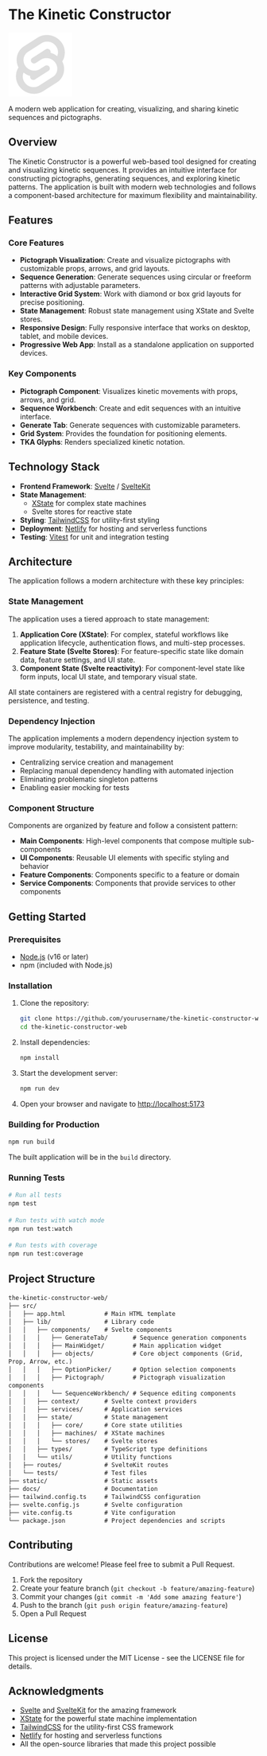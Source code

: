 # The Kinetic Constructor

![The Kinetic Constructor](static/pwa/icon-192x192.png)

A modern web application for creating, visualizing, and sharing kinetic sequences and pictographs.

## Overview

The Kinetic Constructor is a powerful web-based tool designed for creating and visualizing kinetic sequences. It provides an intuitive interface for constructing pictographs, generating sequences, and exploring kinetic patterns. The application is built with modern web technologies and follows a component-based architecture for maximum flexibility and maintainability.

## Features

### Core Features

- **Pictograph Visualization**: Create and visualize pictographs with customizable props, arrows, and grid layouts.
- **Sequence Generation**: Generate sequences using circular or freeform patterns with adjustable parameters.
- **Interactive Grid System**: Work with diamond or box grid layouts for precise positioning.
- **State Management**: Robust state management using XState and Svelte stores.
- **Responsive Design**: Fully responsive interface that works on desktop, tablet, and mobile devices.
- **Progressive Web App**: Install as a standalone application on supported devices.

### Key Components

- **Pictograph Component**: Visualizes kinetic movements with props, arrows, and grid.
- **Sequence Workbench**: Create and edit sequences with an intuitive interface.
- **Generate Tab**: Generate sequences with customizable parameters.
- **Grid System**: Provides the foundation for positioning elements.
- **TKA Glyphs**: Renders specialized kinetic notation.

## Technology Stack

- **Frontend Framework**: [Svelte](https://svelte.dev/) / [SvelteKit](https://kit.svelte.dev/)
- **State Management**:
  - [XState](https://xstate.js.org/) for complex state machines
  - Svelte stores for reactive state
- **Styling**: [TailwindCSS](https://tailwindcss.com/) for utility-first styling
- **Deployment**: [Netlify](https://www.netlify.com/) for hosting and serverless functions
- **Testing**: [Vitest](https://vitest.dev/) for unit and integration testing

## Architecture

The application follows a modern architecture with these key principles:

### State Management

The application uses a tiered approach to state management:

1. **Application Core (XState)**: For complex, stateful workflows like application lifecycle, authentication flows, and multi-step processes.
2. **Feature State (Svelte Stores)**: For feature-specific state like domain data, feature settings, and UI state.
3. **Component State (Svelte reactivity)**: For component-level state like form inputs, local UI state, and temporary visual state.

All state containers are registered with a central registry for debugging, persistence, and testing.

### Dependency Injection

The application implements a modern dependency injection system to improve modularity, testability, and maintainability by:

- Centralizing service creation and management
- Replacing manual dependency handling with automated injection
- Eliminating problematic singleton patterns
- Enabling easier mocking for tests

### Component Structure

Components are organized by feature and follow a consistent pattern:

- **Main Components**: High-level components that compose multiple sub-components
- **UI Components**: Reusable UI elements with specific styling and behavior
- **Feature Components**: Components specific to a feature or domain
- **Service Components**: Components that provide services to other components

## Getting Started

### Prerequisites

- [Node.js](https://nodejs.org/) (v16 or later)
- npm (included with Node.js)

### Installation

1. Clone the repository:

   ```bash
   git clone https://github.com/yourusername/the-kinetic-constructor-web.git
   cd the-kinetic-constructor-web
   ```

2. Install dependencies:

   ```bash
   npm install
   ```

3. Start the development server:

   ```bash
   npm run dev
   ```

4. Open your browser and navigate to [http://localhost:5173](http://localhost:5173)

### Building for Production

```bash
npm run build
```

The built application will be in the `build` directory.

### Running Tests

```bash
# Run all tests
npm test

# Run tests with watch mode
npm run test:watch

# Run tests with coverage
npm run test:coverage
```

## Project Structure

```
the-kinetic-constructor-web/
├── src/
│   ├── app.html           # Main HTML template
│   ├── lib/               # Library code
│   │   ├── components/    # Svelte components
│   │   │   ├── GenerateTab/       # Sequence generation components
│   │   │   ├── MainWidget/        # Main application widget
│   │   │   ├── objects/           # Core object components (Grid, Prop, Arrow, etc.)
│   │   │   ├── OptionPicker/      # Option selection components
│   │   │   ├── Pictograph/        # Pictograph visualization components
│   │   │   └── SequenceWorkbench/ # Sequence editing components
│   │   ├── context/       # Svelte context providers
│   │   ├── services/      # Application services
│   │   ├── state/         # State management
│   │   │   ├── core/      # Core state utilities
│   │   │   ├── machines/  # XState machines
│   │   │   └── stores/    # Svelte stores
│   │   ├── types/         # TypeScript type definitions
│   │   └── utils/         # Utility functions
│   ├── routes/            # SvelteKit routes
│   └── tests/             # Test files
├── static/                # Static assets
├── docs/                  # Documentation
├── tailwind.config.ts     # TailwindCSS configuration
├── svelte.config.js       # Svelte configuration
├── vite.config.ts         # Vite configuration
└── package.json           # Project dependencies and scripts
```

## Contributing

Contributions are welcome! Please feel free to submit a Pull Request.

1. Fork the repository
2. Create your feature branch (`git checkout -b feature/amazing-feature`)
3. Commit your changes (`git commit -m 'Add some amazing feature'`)
4. Push to the branch (`git push origin feature/amazing-feature`)
5. Open a Pull Request

## License

This project is licensed under the MIT License - see the LICENSE file for details.

## Acknowledgments

- [Svelte](https://svelte.dev/) and [SvelteKit](https://kit.svelte.dev/) for the amazing framework
- [XState](https://xstate.js.org/) for the powerful state machine implementation
- [TailwindCSS](https://tailwindcss.com/) for the utility-first CSS framework
- [Netlify](https://www.netlify.com/) for hosting and serverless functions
- All the open-source libraries that made this project possible
